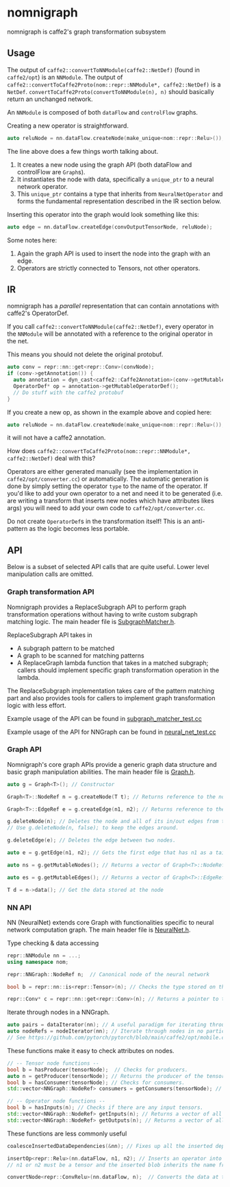 # nomnigraph

nomnigraph is caffe2's graph transformation subsystem


## Usage

The output of `caffe2::convertToNNModule(caffe2::NetDef)` (found in `caffe2/opt`) is an `NNModule`.
The output of `caffe2::convertToCaffe2Proto(nom::repr::NNModule*, caffe2::NetDef)` is a `NetDef`.
`convertToCaffe2Proto(convertToNNModule(n), n)` should basically return an unchanged network.

An `NNModule` is composed of both `dataFlow` and `controlFlow` graphs.

Creating a new operator is straightforward.
```cpp
auto reluNode = nn.dataFlow.createNode(make_unique<nom::repr::Relu>());
```
The line above does a few things worth talking about.

1) It creates a new node using the graph API (both dataFlow and controlFlow are `Graph`s).
2) It instantiates the node with data, specifically a `unique_ptr` to a neural network operator.
3) This `unique_ptr` contains a type that inherits from `NeuralNetOperator` and forms the fundamental representation described in the IR section below.

Inserting this operator into the graph would look something like this:

```cpp
auto edge = nn.dataFlow.createEdge(convOutputTensorNode, reluNode);
```

Some notes here:
1) Again the graph API is used to insert the node into the graph with an edge.
2) Operators are strictly connected to Tensors, not other operators.

## IR

nomnigraph has a *parallel* representation that can contain annotations with caffe2's OperatorDef.

If you call `caffe2::convertToNNModule(caffe2::NetDef)`, every operator in the `NNModule` will be annotated with a reference to the original operator in the net.

This means you should not delete the original protobuf.

```cpp
auto conv = repr::nn::get<repr::Conv>(convNode);
if (conv->getAnnotation()) {
  auto annotation = dyn_cast<caffe2::Caffe2Annotation>(conv->getMutableAnnotation());
  OperatorDef* op = annotation->getMutableOperatorDef();
  // Do stuff with the caffe2 protobuf
}
```

If you create a new op, as shown in the example above and copied here:
```cpp
auto reluNode = nn.dataFlow.createNode(make_unique<nom::repr::Relu>());
```
it will not have a caffe2 annotation.

How does `caffe2::convertToCaffe2Proto(nom::repr::NNModule*, caffe2::NetDef)` deal with this?

Operators are either generated manually (see the implementation in `caffe2/opt/converter.cc`) or automatically.
The automatic generation is done by simply setting the operator `type` to the name of the operator.
If you'd like to add your own operator to a net and need it to be generated (i.e. are writing a transform that inserts
new nodes which have attributes likes args) you will need to add your own code to `caffe2/opt/converter.cc`.

Do not create `OperatorDef`s in the transformation itself! This is an anti-pattern as the logic becomes less portable.

## API

Below is a subset of selected API calls that are quite useful.  Lower level manipulation calls are omitted.

### Graph transformation API
Nomnigraph provides a ReplaceSubgraph API to perform graph transformation operations without having to write custom subgraph matching logic. The main header file is [SubgraphMatcher.h](include/nomnigraph/Transformations/SubgraphMatcher.h).

ReplaceSubgraph API takes in
- A subgraph pattern to be matched
- A graph to be scanned for matching patterns
- A ReplaceGraph lambda function that takes in a matched subgraph; callers should implement specific graph transformation operation in the lambda.

The ReplaceSubgraph implementation takes care of the pattern matching part and also provides tools for callers to implement graph transformation logic with less effort.

Example usage of the API can be found in [subgraph_matcher_test.cc](tests/subgraph_matcher_test.cc)

Example usage of the API for NNGraph can be found in [neural_net_test.cc](tests/neural_net_test.cc)

### Graph API
Nomnigraph's core graph APIs provide a generic graph data structure and basic graph manipulation abilities. The main header file is [Graph.h](include/nomnigraph/Graph/Graph.h).

```cpp
auto g = Graph<T>(); // Constructor

Graph<T>::NodeRef n = g.createNode(T t); // Returns reference to the node

Graph<T>::EdgeRef e = g.createEdge(n1, n2); // Returns reference to the edge

g.deleteNode(n); // Deletes the node and all of its in/out edges from the graph
// Use g.deleteNode(n, false); to keep the edges around.

g.deleteEdge(e); // Deletes the edge between two nodes.

auto e = g.getEdge(n1, n2); // Gets the first edge that has n1 as a tail and n2 as the head.

auto ns = g.getMutableNodes(); // Returns a vector of Graph<T>::NodeRef

auto es = g.getMutableEdges(); // Returns a vector of Graph<T>::EdgeRef

T d = n->data(); // Get the data stored at the node
```

### NN API
NN (NeuralNet) extends core Graph with functionalities specific to neural network computation graph. The main header file is [NeuralNet.h](include/nomnigraph/Representations/NeuralNet.h).

Type checking & data accessing

```cpp
repr::NNModule nn = ...;
using namespace nom;

repr::NNGraph::NodeRef n;  // Canonical node of the neural network

bool b = repr::nn::is<repr::Tensor>(n); // Checks the type stored on the node.  (Works with parent types.)

repr::Conv* c = repr::nn::get<repr::Conv>(n); // Returns a pointer to the NeuralNetOperator or NeuralNetData in the node
```

Iterate through nodes in a NNGraph.
```cpp
auto pairs = dataIterator(nn); // A useful paradigm for iterating through nodes and corresponding data in no particular order.
auto nodeRefs = nodeIterator(nn); // Iterate through nodes in no particular order.
// See https://github.com/pytorch/pytorch/blob/main/caffe2/opt/mobile.cc#L106-L109
```


These functions make it easy to check attributes on nodes.
```cpp
// -- Tensor node functions --
bool b = hasProducer(tensorNode);  // Checks for producers.
auto n = getProducer(tensorNode); // Returns the producer of the tensor
bool b = hasConsumer(tensorNode); // Checks for consumers.
std::vector<NNGraph::NodeRef> consumers = getConsumers(tensorNode); // Returns a vector of all consumers of the tensor.

// -- Operator node functions --
bool b = hasInputs(n); // Checks if there are any input tensors.
std::vector<NNGraph::NodeRef> getInputs(n); // Returns a vector of all the input tensor nodes.
std::vector<NNGraph::NodeRef> getOutputs(n); // Returns a vector of all the output tensor nodes.
```

These functions are less commonly useful
```cpp
coalesceInsertedDataDependencies(&nn); // Fixes up all the inserted dependencies in the dataflow graph.

insertOp<repr::Relu>(nn.dataFlow, n1, n2); // Inserts an operator into the dataflow graph and creates a new blob to do so.
// n1 or n2 must be a tensor and the inserted blob inherits the name from that, appending an underscore.

convertNode<repr::ConvRelu>(nn.dataFlow, n);  // Converts the data at the node to a new node by calling the passed in type with the old node's data as the constructor argument.
```

